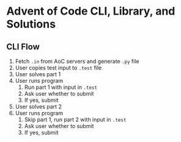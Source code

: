 # Advent of Code CLI, Library, and Solutions

## CLI Flow

1. Fetch `.in` from AoC servers and generate `.py` file
2. User copies test input to `.test` file
3. User solves part 1
4. User runs program
   1. Run part 1 with input in `.test`
   2. Ask user whether to submit
   3. If yes, submit
5. User solves part 2
6. User runs program
   1. Skip part 1, run part 2 with input in `.test`
   2. Ask user whether to submit
   3. If yes, submit
